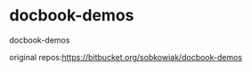 docbook-demos
=============

docbook-demos

original repos:https://bitbucket.org/sobkowiak/docbook-demos
